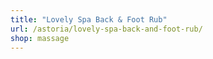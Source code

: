 ```yaml
---
title: "Lovely Spa Back & Foot Rub"
url: /astoria/lovely-spa-back-and-foot-rub/
shop: massage
---
```

